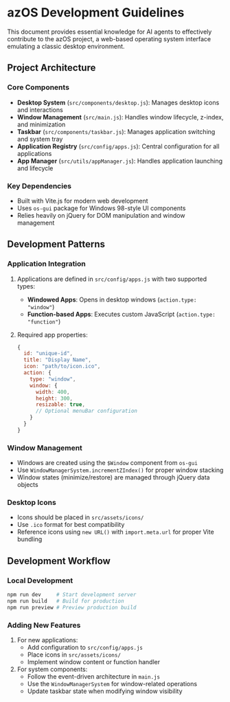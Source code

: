 # azOS Development Guidelines

This document provides essential knowledge for AI agents to effectively contribute to the azOS project, a web-based operating system interface emulating a classic desktop environment.

## Project Architecture

### Core Components

- **Desktop System** (`src/components/desktop.js`): Manages desktop icons and interactions
- **Window Management** (`src/main.js`): Handles window lifecycle, z-index, and minimization
- **Taskbar** (`src/components/taskbar.js`): Manages application switching and system tray
- **Application Registry** (`src/config/apps.js`): Central configuration for all applications
- **App Manager** (`src/utils/appManager.js`): Handles application launching and lifecycle

### Key Dependencies

- Built with Vite.js for modern web development
- Uses `os-gui` package for Windows 98-style UI components
- Relies heavily on jQuery for DOM manipulation and window management

## Development Patterns

### Application Integration

1. Applications are defined in `src/config/apps.js` with two supported types:

   - **Windowed Apps**: Opens in desktop windows (`action.type: "window"`)
   - **Function-based Apps**: Executes custom JavaScript (`action.type: "function"`)

2. Required app properties:
   ```javascript
   {
     id: "unique-id",
     title: "Display Name",
     icon: "path/to/icon.ico",
     action: {
       type: "window",
       window: {
         width: 400,
         height: 300,
         resizable: true,
         // Optional menuBar configuration
       }
     }
   }
   ```

### Window Management

- Windows are created using the `$Window` component from `os-gui`
- Use `WindowManagerSystem.incrementZIndex()` for proper window stacking
- Window states (minimize/restore) are managed through jQuery data objects

### Desktop Icons

- Icons should be placed in `src/assets/icons/`
- Use `.ico` format for best compatibility
- Reference icons using `new URL()` with `import.meta.url` for proper Vite bundling

## Development Workflow

### Local Development

```bash
npm run dev     # Start development server
npm run build   # Build for production
npm run preview # Preview production build
```

### Adding New Features

1. For new applications:
   - Add configuration to `src/config/apps.js`
   - Place icons in `src/assets/icons/`
   - Implement window content or function handler
2. For system components:
   - Follow the event-driven architecture in `main.js`
   - Use the `WindowManagerSystem` for window-related operations
   - Update taskbar state when modifying window visibility

